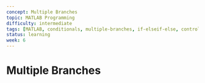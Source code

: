 ```yaml
---
concept: Multiple Branches
topic: MATLAB Programming
difficulty: intermediate
tags: [MATLAB, conditionals, multiple-branches, if-elseif-else, control-flow]
status: learning
week: 6
---
```


# Multiple Branches
